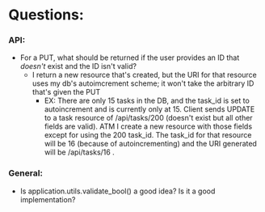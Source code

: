 # Questions:

### API:
- For a PUT, what should be returned if the user provides an ID that _doesn't_ exist and the ID isn't valid?
  - I return a new resource that's created, but the URI for that resource uses my db's autoimcrement scheme; it won't take the arbitrary ID that's given the PUT
    - EX: There are only 15 tasks in the DB, and the task_id is set to autoincrement and is currently only at 15. Client sends UPDATE to a task resource of /api/tasks/200 (doesn't exist but all other fields are valid). ATM I create a new resource with those fields except for using the 200 task_id. The task_id for that resource will be 16 (because of autoincrementing) and the URI generated will be /api/tasks/16 .

### General:
- Is application.utils.validate_bool() a good idea? Is it a good implementation?
